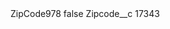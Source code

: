 <?xml version="1.0" encoding="UTF-8"?>
<CustomMetadata xmlns="http://soap.sforce.com/2006/04/metadata" xmlns:xsi="http://www.w3.org/2001/XMLSchema-instance" xmlns:xsd="http://www.w3.org/2001/XMLSchema">
    <label>ZipCode978</label>
    <protected>false</protected>
    <values>
        <field>Zipcode__c</field>
        <value xsi:type="xsd:string">17343</value>
    </values>
</CustomMetadata>
